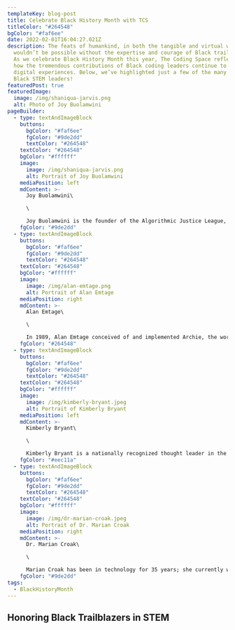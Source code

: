 ```yaml
---
templateKey: blog-post
title: Celebrate Black History Month with TCS
titleColor: "#264548"
bgColor: "#faf6ee"
date: 2022-02-01T16:04:27.021Z
description: The feats of humankind, in both the tangible and virtual world,
  wouldn’t be possible without the expertise and courage of Black trailblazers.
  As we celebrate Black History Month this year, The Coding Space reflects on
  how the tremendous contributions of Black coding leaders continue to shape our
  digital experiences. Below, we’ve highlighted just a few of the many amazing
  Black STEM leaders!
featuredPost: true
featuredImage:
  image: /img/shaniqua-jarvis.png
  alt: Photo of Joy Buolamwini
pageBuilder:
  - type: textAndImageBlock
    buttons:
      bgColor: "#faf6ee"
      fgColor: "#9de2dd"
      textColor: "#264548"
    textColor: "#264548"
    bgColor: "#ffffff"
    image:
      image: /img/shaniqua-jarvis.png
      alt: Portrait of Joy Buolamwini
    mediaPosition: left
    mdContent: >-
      Joy Buolamwini\

      ​\

      Joy Buolamwini is the founder of the Algorithmic Justice League, an award-winning researcher, and the Poet of Code. As a researcher, Buolamwini uncovered large racial and gender bias in AI services from companies like Microsoft, IBM, and Amazon. Buolamwini uses art and research to illuminate the social implications of artificial intelligence and endeavors to create a world with more equitable and accountable technology. Her research has been covered in over 40 countries, and as a renowned international speaker, she has championed the need for algorithmic justice at the World Economic Forum and the United Nations.
    fgColor: "#9de2dd"
  - type: textAndImageBlock
    buttons:
      bgColor: "#faf6ee"
      fgColor: "#9de2dd"
      textColor: "#264548"
    textColor: "#264548"
    bgColor: "#ffffff"
    image:
      image: /img/alan-emtage.png
      alt: Portrait of Alan Emtage
    mediaPosition: right
    mdContent: >-
      Alan Emtage\

      ​\

      In 1989, Alan Emtage conceived of and implemented Archie, the world's first search engine. Nearly three decades later, at a time when "googling" has become a casual term for searching up anything and everything in the blink of an eye, the monumental legacy of Emtage’s contribution lives on in the way that online searching has transformed how we research and how we think.
    fgColor: "#264548"
  - type: textAndImageBlock
    buttons:
      bgColor: "#faf6ee"
      fgColor: "#9de2dd"
      textColor: "#264548"
    textColor: "#264548"
    bgColor: "#ffffff"
    image:
      image: /img/kimberly-bryant.jpeg
      alt: Portrait of Kimberly Bryant
    mediaPosition: left
    mdContent: >-
      Kimberly Bryant\

      ​\

      Kimberly Bryant is a nationally recognized thought leader in the effort to increase opportunities for women and girls in the tech industry. In 2011, Bryant founded Black Girls CODE, a non-profit organization dedicated to “changing the face of technology” by introducing girls of color to the field of technology and computer science with a concentration on entrepreneurship.
    fgColor: "#eec11a"
  - type: textAndImageBlock
    buttons:
      bgColor: "#faf6ee"
      fgColor: "#9de2dd"
      textColor: "#264548"
    textColor: "#264548"
    bgColor: "#ffffff"
    image:
      image: /img/dr-marian-croak.jpeg
      alt: Portrait of Dr. Marian Croak
    mediaPosition: right
    mdContent: >-
      Dr. Marian Croak\

      ​\

      Marian Croak has been in technology for 35 years; she currently works as a VP at Google. Her crowning achievement was her contributions to the invention of the Voice over IP (VoIP) protocol in the 1990s. Still in use today, VoIP allows voice communications  to be transmitted over Internet Protocol (IP) networks instead of over traditional telephone networks. Every time you hop on a Zoom call, you're using tech that Dr. Croak built!
    fgColor: "#9de2dd"
tags:
  - BlackHistoryMonth
---
```

## **Honoring Black Trailblazers in STEM**